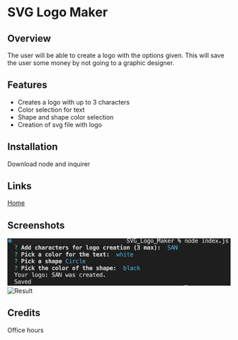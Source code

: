 # SVG Logo Maker

## Overview
The user will be able to create a logo with the options given.
This will save the user some money by not going to a graphic designer.

## Features
* Creates a logo with up to 3 characters
* Color selection for text
* Shape and shape color selection
* Creation of svg file with logo

## Installation
 Download node and inquirer

## Links
[Home](https://github.com/san1718/mc10-SVG_Logo_Maker)
[]()

## Screenshots
<img width="1000" alt="Selection" src="https://github.com/san1718/mc10-SVG_Logo_Maker/blob/main/lib/images/Selection.png">
<img width="1000" alt="Result" src="">

## Credits
Office hours
